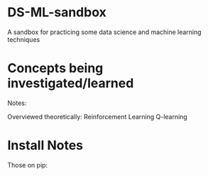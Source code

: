 DS-ML-sandbox
=============
A sandbox for practicing some data science and machine learning techniques



Concepts being investigated/learned
===================================
Notes:
   
Overviewed theoretically:
    Reinforcement Learning
        Q-learning
    
    



Install Notes
==============
Those on pip:
 
 
 <!--mdp : Markov Decision Process--> 

 